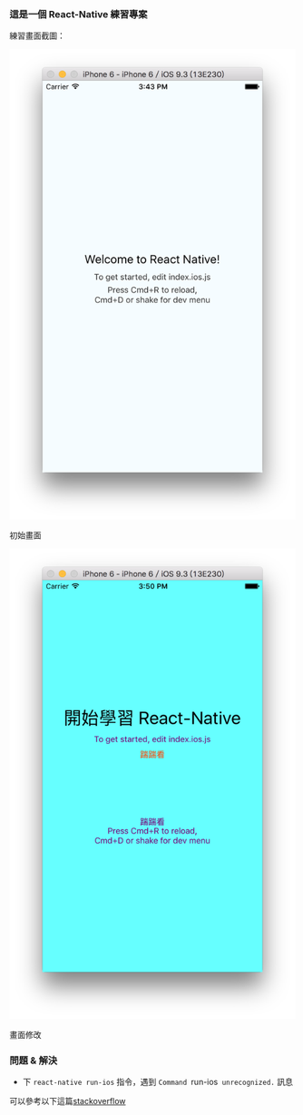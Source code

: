 ### 這是一個 React-Native 練習專案

練習畫面截圖：

![](./md-images/init.png)

初始畫面

![](./md-images/screenshot01.png)

畫面修改

### 問題 & 解決

- 下 `react-native run-ios` 指令，遇到 `Command `run-ios` unrecognized.` 訊息

可以參考以下這篇[stackoverflow](http://stackoverflow.com/questions/36119358/react-native-command-run-ios-unrecognized)

